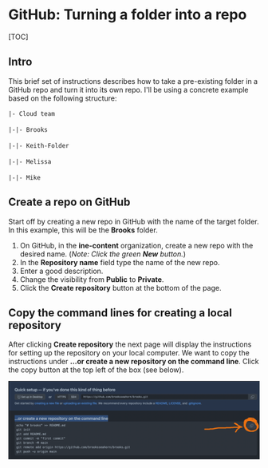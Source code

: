 # GitHub: Turning a folder into a repo

[TOC]

## Intro

This brief set of instructions describes how to take a pre-existing folder in a GitHub repo and turn it into its own repo.  I'll be using a concrete example based on the following structure:

```
|- Cloud team 

|-|- Brooks

|-|- Keith-Folder 

|-|- Melissa

|-|- Mike
```



## Create a repo on GitHub

Start off by creating a new repo in GitHub with the name of the target folder.  In this example, this will be the **Brooks** folder.

1. On GitHub, in the **ine-content** organization, create a new repo with the desired name.  (*Note: Click the green **New** button.*)
2. In the **Repository name** field type the name of the new repo.  
3. Enter a good description.
4. Change the visibility from **Public** to **Private**.
5. Click the **Create repository** button at the bottom of the page.



## Copy the command lines for creating a local repository

After clicking **Create repository** the next page will display the instructions for setting up the repository on your local computer.  We want to copy the instructions under **…or create a new repository on the command line**.  Click the copy button at the top left of the box (see below).

![Initialize the local directory](https://github.com/brooksseahorn/ine-github-migration/blob/main/images/init_local_repo.png)



